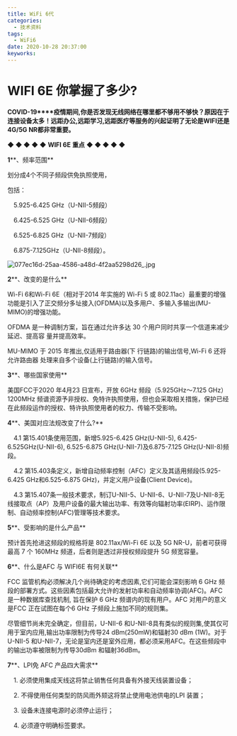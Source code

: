```yaml
---
title: WiFi 6代
categories:
  - 技术资料
tags:
  - WiFi6
date: 2020-10-28 20:37:00
keyworks: 
---
```



# WIFI 6E 你掌握了多少?

**COVID-19****疫情期间,你是否发现无线网络在哪里都不够用不够快？原因在于连接设备太多！远距办公,远距学习,远距医疗等服务的兴起证明了无论是WIFI还是4G/5G NR都非常重要。**

 

**◆ ◆ ◆ ◆ ◆** **WIFI 6E** **重点** **◆ ◆ ◆ ◆ ◆**

 

**1****、频率范围**

划分成4个不同子频段供免执照使用，

包括：

　5.925-6.425 GHz（U-NII-5频段）

　6.425-6.525 GHz（U-NII-6频段）

　6.525-6.825 GHz（U-NII-7频段）

　6.875-7.125GHz（U-NII-8频段）。

![077ec16d-25aa-4586-a48d-4f2aa5298d26_.jpg](https://xie-jerry.github.io/picture/20.jpg)

**2****、改变的是什么**

Wi-Fi 6和Wi-Fi 6E（相对于2014 年实施的 Wi-Fi 5 或 802.11ac）最重要的增强功能是引入了正交频分多址接入(OFDMA)以及多用户、多输入多输出(MU-MIMO)的增强功能。 

 

OFDMA 是一种调制方案，旨在通过允许多达 30 个用户同时共享一个信道来减少延迟、提高容 量并提高效率。 

 

MU-MIMO 于 2015 年推出,仅适用于路由器(下 行链路)的输出信号,Wi-Fi 6 还将允许路由器 处理来自多个设备(上行链路)的输入信号。

 

**3****、哪些国家使用**

美国FCC于2020 年4月23 日宣布，开放 6GHz 频段（5.925GHz～7.125 GHz）1200MHz 频谱资源予非授权、免特许执照使用，但也会采取相关措施，保护已经在此频段运作的授权、特许执照使用者的权力、传输不受影响。

 

**4****、美国对应法规改变了什么?**

　4.1 第15.401条使用范围，新增5.925-6.425 GHz(U-NII-5), 6.425-6.525GHz(U-NII-6), 6.525-6.875 GHz(U-NII-7)及6.875-7.125 GHz(U-NII-8)频段。

 

　4.2 第15.403条定义，新增自动频率控制（AFC）定义及其适用频段(5.925-6.425 GHz和6.525-6.875 GHz)，并定义用户设备(Client Device)。

 

　4.3 第15.407条一般技术要求，制订U-NII-5、U-NII-6、U-NII-7及U-NII-8无线接取点（AP）及用户设备的最大输出功率、有效等向辐射功率(EIRP)、运作限制、自动频率控制(AFC)管理等技术要求。

 

**5****、受影响的是什么产品**

预计首先抢进这频段的规格将是 802.11ax/Wi-Fi 6E 以及 5G NR-U，前者可获得最高 7 个 160MHz 频道，后者则是透过非授权频段提升 5G 频宽容量。

 

**6****、什么是AFC  与 WIFI6E 有何关联**

FCC 监管机构必须解决几个尚待确定的考虑因素,它们可能会深刻影响 6 GHz 频段的部署方式。这些因素包括最大允许的发射功率和自动频率协调(AFC)。AFC 是一种数据库查找机制, 旨在保护 6 GHz 频谱内的现有用户。AFC 对用户的意义是FCC 正在试图在每个6 GHz 子频段上施加不同的规则集。

 

尽管细节尚未完全确定，但目前，U-NII-6 和U-NII-8具有类似的规则集,使其仅可用于室内应用,输出功率限制为传导24 dBm(250mW)和辐射30 dBm (1W)。对于U-NII-5 和U-NII-7，无论是室内还是室外应用，都必须采用AFC。在这些频段中的输出功率被限制为传导30dBm 和辐射36dBm。

 

**7****、LPI免 AFC 产品四大需求**

　1. 必须使用集成天线这将禁止销售任何具备有外接天线装置设备；

　2. 不得使用任何类型的防风雨外颏这将禁止使用电池供电的LPI 装置；

　3. 设备未连接电源时必须停止运行；

　4. 必须遵守明确标签要求。

 
